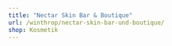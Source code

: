 ```yaml
---
title: "Nectar Skin Bar & Boutique"
url: /winthrop/nectar-skin-bar-und-boutique/
shop: Kosmetik
---
```

